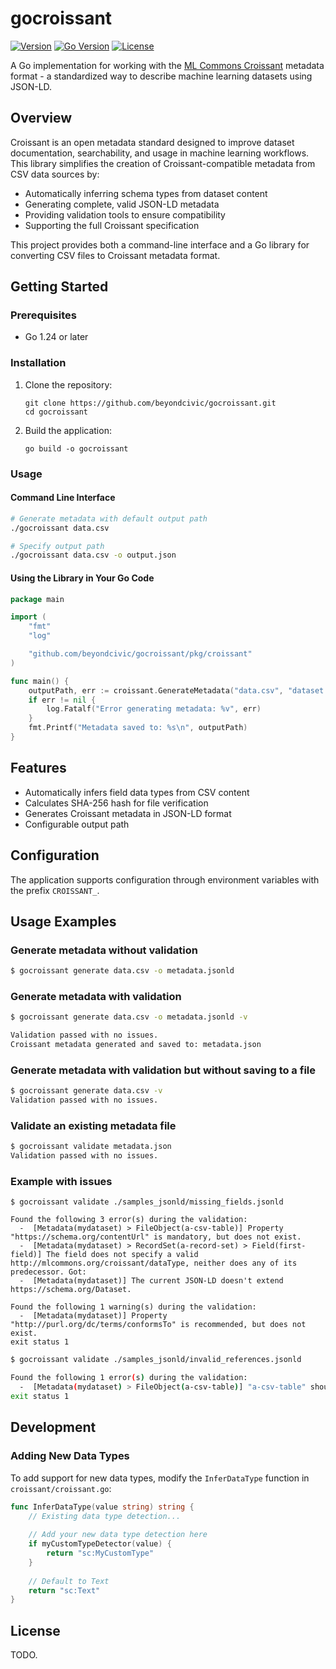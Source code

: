 # gocroissant

[![Version](https://img.shields.io/badge/version-v0.0.1-blue)](https://github.com/beyondcivic/gocroissant/releases/tag/v0.0.1)
[![Go Version](https://img.shields.io/badge/Go-1.24+-00ADD8?logo=go)](https://golang.org/doc/devel/release.html)
[![License](https://img.shields.io/badge/license-TBD-red)](LICENSE)

A Go implementation for working with the [ML Commons Croissant](https://github.com/mlcommons/croissant) metadata format - a standardized way to describe machine learning datasets using JSON-LD.

## Overview

Croissant is an open metadata standard designed to improve dataset documentation, searchability, and usage in machine learning workflows. This library simplifies the creation of Croissant-compatible metadata from CSV data sources by:

- Automatically inferring schema types from dataset content
- Generating complete, valid JSON-LD metadata
- Providing validation tools to ensure compatibility
- Supporting the full Croissant specification

This project provides both a command-line interface and a Go library for converting CSV files to Croissant metadata format.

## Getting Started

### Prerequisites

- Go 1.24 or later

### Installation

1. Clone the repository:
   ```
   git clone https://github.com/beyondcivic/gocroissant.git
   cd gocroissant
   ```

2. Build the application:
   ```
   go build -o gocroissant
   ```

### Usage

#### Command Line Interface

```bash
# Generate metadata with default output path
./gocroissant data.csv

# Specify output path
./gocroissant data.csv -o output.json
```

#### Using the Library in Your Go Code

```go
package main

import (
	"fmt"
	"log"

	"github.com/beyondcivic/gocroissant/pkg/croissant"
)

func main() {
	outputPath, err := croissant.GenerateMetadata("data.csv", "dataset.jsonld")
	if err != nil {
		log.Fatalf("Error generating metadata: %v", err)
	}
	fmt.Printf("Metadata saved to: %s\n", outputPath)
}
```

## Features

- Automatically infers field data types from CSV content
- Calculates SHA-256 hash for file verification
- Generates Croissant metadata in JSON-LD format
- Configurable output path

## Configuration

The application supports configuration through environment variables with the prefix `CROISSANT_`.

## Usage Examples

### Generate metadata without validation
```bash
$ gocroissant generate data.csv -o metadata.jsonld
```

### Generate metadata with validation

```bash
$ gocroissant generate data.csv -o metadata.jsonld -v

Validation passed with no issues.
Croissant metadata generated and saved to: metadata.json
```
### Generate metadata with validation but without saving to a file
```bash
$ gocroissant generate data.csv -v
Validation passed with no issues.
```

### Validate an existing metadata file
```bash
$ gocroissant validate metadata.json
Validation passed with no issues.
```


### Example with issues 
```
$ gocroissant validate ./samples_jsonld/missing_fields.jsonld

Found the following 3 error(s) during the validation:
  -  [Metadata(mydataset) > FileObject(a-csv-table)] Property "https://schema.org/contentUrl" is mandatory, but does not exist.
  -  [Metadata(mydataset) > RecordSet(a-record-set) > Field(first-field)] The field does not specify a valid http://mlcommons.org/croissant/dataType, neither does any of its predecessor. Got: 
  -  [Metadata(mydataset)] The current JSON-LD doesn't extend https://schema.org/Dataset.

Found the following 1 warning(s) during the validation:
  -  [Metadata(mydataset)] Property "http://purl.org/dc/terms/conformsTo" is recommended, but does not exist.
exit status 1
```

```bash
$ gocroissant validate ./samples_jsonld/invalid_references.jsonld

Found the following 1 error(s) during the validation:
  -  [Metadata(mydataset) > FileObject(a-csv-table)] "a-csv-table" should have an attribute "@type": "http://mlcommons.org/croissant/FileObject" or "@type": "http://mlcommons.org/croissant/FileSet". Got sc:WRONG_TYPE instead.
exit status 1
```

## Development

### Adding New Data Types

To add support for new data types, modify the `InferDataType` function in `croissant/croissant.go`:

```go
func InferDataType(value string) string {
	// Existing data type detection...
	
	// Add your new data type detection here
	if myCustomTypeDetector(value) {
		return "sc:MyCustomType"
	}
	
	// Default to Text
	return "sc:Text"
}
```

## License

TODO.
